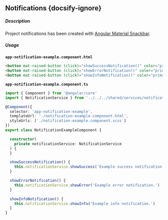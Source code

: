 ## Notifications {docsify-ignore}

##### Description

Project notifications has been created with [Angular Material Snackbar](https://material.angular.io/components/snack-bar/overview).

##### Usage

**`app-notification-example.component.html`**
```html
<button mat-raised-button (click)="showSuccessNotification()" color="primary">Success</button>
<button mat-raised-button (click)="showErrorNotification()" color="primary">Error</button>
<button mat-raised-button (click)="showInfoNotification()" color="primary">Info</button>
```

**`app-notification-example.component.ts`**
```typescript
import { Component } from '@angular/core'
import { NotificationService } from '../../../shared/services/notification.service'

@Component({
  selector: 'app-notification-example',
  templateUrl: './notification-example.component.html',
  styleUrls: ['./notification-example.component.scss']
})
export class NotificationExampleComponent {

  constructor(
    private notificationService: NotificationService
  ) {
  }

  showSuccessNotification() {
    this.notificationService.showSuccess('Example success notification.')
  }

  showErrorNotification() {
    this.notificationService.showError('Example error notification.')
  }

  showInfoNotification() {
    this.notificationService.showInfo('Example info notification.')
  }
}
```
